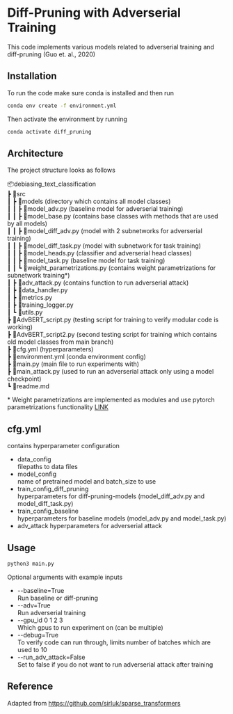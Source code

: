 # Diff-Pruning with Adverserial Training

This code implements various models related to adverserial training and diff-pruning (Guo et. al., 2020)

## Installation

To run the code make sure conda is installed and then run

```bash
conda env create -f environment.yml
```

Then activate the environment by running

```bash
conda activate diff_pruning
```

## Architecture

The project structure looks as follows

📦debiasing_text_classification \
 ┣ 📂src \
 ┃ ┣ 📂models (directory which contains all model classes)\
 ┃ ┃ ┣ 📜model_adv.py (baseline model for adverserial training) \
 ┃ ┃ ┣ 📜model_base.py (contains base classes with methods that are used by all models) \
 ┃ ┃ ┣ 📜model_diff_adv.py (model with 2 subnetworks for adverserial training) \
 ┃ ┃ ┣ 📜model_diff_task.py (model with subnetwork for task training) \
 ┃ ┃ ┣ 📜model_heads.py (classifier and adverserial head classes) \
 ┃ ┃ ┣ 📜model_task.py (baseline model for task training) \
 ┃ ┃ ┗ 📜weight_parametrizations.py (contains weight parametrizations for subnetwork training*) \
 ┃ ┣ 📜adv_attack.py (contains function to run adverserial attack) \
 ┃ ┣ 📜data_handler.py \
 ┃ ┣ 📜metrics.py \
 ┃ ┣ 📜training_logger.py \
 ┃ ┗ 📜utils.py \
 ┣ 📜AdvBERT_script.py (testing script for training to verify modular code is working)\
 ┣ 📜AdvBERT_script2.py (second testing script for training which contains old model classes from main branch)\
 ┣ 📜cfg.yml (hyperparameters)\
 ┣ 📜environment.yml (conda environment config)\
 ┣ 📜main.py (main file to run experiments with)\
 ┣ 📜main_attack.py (used to run an adverserial attack only using a model checkpoint)\
 ┗ 📜readme.md

\* Weight parametrizations are implemented as modules and use pytorch parametrizations functionality [LINK](https://pytorch.org/tutorials/intermediate/parametrizations.html)

## cfg.yml

contains hyperparameter configuration

* data_config \
filepaths to data files
* model_config \
name of pretrained model and batch_size to use
* train_config_diff_pruning \
hyperparameters for diff-pruning-models (model_diff_adv.py and model_diff_task.py)
* train_config_baseline \
hyperparameters for baseline models (model_adv.py and model_task.py)
* adv_attack
hyperparameters for adverserial attack

## Usage

```bash
python3 main.py
```

Optional arguments with example inputs

* --baseline=True \
Run baseline or diff-pruning
* --adv=True \
Run adverserial training
* --gpu_id 0 1 2 3 \
Which gpus to run experiment on (can be multiple)
* --debug=True \
To verify code can run through, limits number of batches which are used to 10
* --run_adv_attack=False \
Set to false if you do not want to run adverserial attack after training

## Reference

Adapted from https://github.com/sirluk/sparse_transformers
